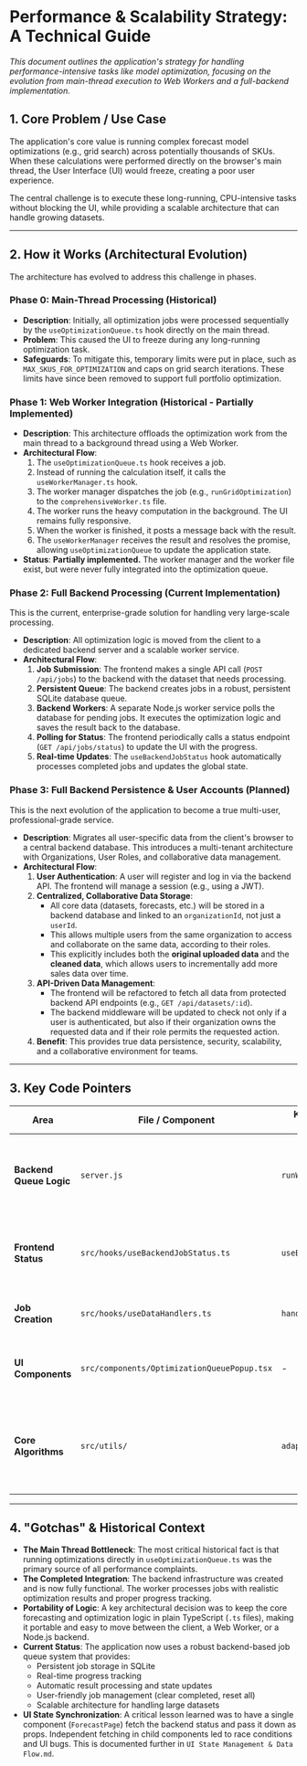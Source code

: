 # Performance & Scalability Strategy: A Technical Guide

*This document outlines the application's strategy for handling performance-intensive tasks like model optimization, focusing on the evolution from main-thread execution to Web Workers and a full-backend implementation.*

## 1. Core Problem / Use Case

The application's core value is running complex forecast model optimizations (e.g., grid search) across potentially thousands of SKUs. When these calculations were performed directly on the browser's main thread, the User Interface (UI) would freeze, creating a poor user experience.

The central challenge is to execute these long-running, CPU-intensive tasks without blocking the UI, while providing a scalable architecture that can handle growing datasets.

---

## 2. How it Works (Architectural Evolution)

The architecture has evolved to address this challenge in phases.

### Phase 0: Main-Thread Processing (Historical)

- **Description**: Initially, all optimization jobs were processed sequentially by the `useOptimizationQueue.ts` hook directly on the main thread.
- **Problem**: This caused the UI to freeze during any long-running optimization task.
- **Safeguards**: To mitigate this, temporary limits were put in place, such as `MAX_SKUS_FOR_OPTIMIZATION` and caps on grid search iterations. These limits have since been removed to support full portfolio optimization.

### Phase 1: Web Worker Integration (Historical - Partially Implemented)

- **Description**: This architecture offloads the optimization work from the main thread to a background thread using a Web Worker.
- **Architectural Flow**:
    1. The `useOptimizationQueue.ts` hook receives a job.
    2. Instead of running the calculation itself, it calls the `useWorkerManager.ts` hook.
    3. The worker manager dispatches the job (e.g., `runGridOptimization`) to the `comprehensiveWorker.ts` file.
    4. The worker runs the heavy computation in the background. The UI remains fully responsive.
    5. When the worker is finished, it posts a message back with the result.
    6. The `useWorkerManager` receives the result and resolves the promise, allowing `useOptimizationQueue` to update the application state.
- **Status**: **Partially implemented.** The worker manager and the worker file exist, but were never fully integrated into the optimization queue.

### Phase 2: Full Backend Processing (Current Implementation)

This is the current, enterprise-grade solution for handling very large-scale processing.

- **Description**: All optimization logic is moved from the client to a dedicated backend server and a scalable worker service.
- **Architectural Flow**:
    1. **Job Submission**: The frontend makes a single API call (`POST /api/jobs`) to the backend with the dataset that needs processing.
    2. **Persistent Queue**: The backend creates jobs in a robust, persistent SQLite database queue.
    3. **Backend Workers**: A separate Node.js worker service polls the database for pending jobs. It executes the optimization logic and saves the result back to the database.
    4. **Polling for Status**: The frontend periodically calls a status endpoint (`GET /api/jobs/status`) to update the UI with the progress.
    5. **Real-time Updates**: The `useBackendJobStatus` hook automatically processes completed jobs and updates the global state.

### Phase 3: Full Backend Persistence & User Accounts (Planned)

This is the next evolution of the application to become a true multi-user, professional-grade service.

- **Description**: Migrates all user-specific data from the client's browser to a central backend database. This introduces a multi-tenant architecture with Organizations, User Roles, and collaborative data management.
- **Architectural Flow**:
    1. **User Authentication**: A user will register and log in via the backend API. The frontend will manage a session (e.g., using a JWT).
    2. **Centralized, Collaborative Data Storage**:
        - All core data (datasets, forecasts, etc.) will be stored in a backend database and linked to an `organizationId`, not just a `userId`.
        - This allows multiple users from the same organization to access and collaborate on the same data, according to their roles.
        - This explicitly includes both the **original uploaded data** and the **cleaned data**, which allows users to incrementally add more sales data over time.
    3. **API-Driven Data Management**:
        - The frontend will be refactored to fetch all data from protected backend API endpoints (e.g., `GET /api/datasets/:id`).
        - The backend middleware will be updated to check not only if a user is authenticated, but also if their organization owns the requested data and if their role permits the requested action.
    4. **Benefit**: This provides true data persistence, security, scalability, and a collaborative environment for teams.

---

## 3. Key Code Pointers

| Area                     | File / Component                     | Key Function / Hook   | Purpose                                                                |
| ------------------------ | ------------------------------------ | --------------------- | ---------------------------------------------------------------------- |
| **Backend Queue Logic**  | `server.js`         | `runWorker()`         | Orchestrates the processing of optimization jobs in the backend.       |
| **Frontend Status**      | `src/hooks/useBackendJobStatus.ts`   | `useBackendJobStatus` | Manages polling and state updates from the backend.                    |
| **Job Creation**         | `src/hooks/useDataHandlers.ts`       | `handleDataUpload`    | Creates optimization jobs on the backend.                              |
| **UI Components**        | `src/components/OptimizationQueuePopup.tsx` | - | Displays job queue status and allows user interaction.                 |
| **Core Algorithms**      | `src/utils/`                         | `adaptiveGridSearch`  | The actual CPU-intensive algorithms. Now executed on the backend.      |

---

## 4. "Gotchas" & Historical Context

- **The Main Thread Bottleneck**: The most critical historical fact is that running optimizations directly in `useOptimizationQueue.ts` was the primary source of all performance complaints.
- **The Completed Integration**: The backend infrastructure was created and is now fully functional. The worker processes jobs with realistic optimization results and proper progress tracking.
- **Portability of Logic**: A key architectural decision was to keep the core forecasting and optimization logic in plain TypeScript (`.ts` files), making it portable and easy to move between the client, a Web Worker, or a Node.js backend. 
- **Current Status**: The application now uses a robust backend-based job queue system that provides:
  - Persistent job storage in SQLite
  - Real-time progress tracking
  - Automatic result processing and state updates
  - User-friendly job management (clear completed, reset all)
  - Scalable architecture for handling large datasets
- **UI State Synchronization**: A critical lesson learned was to have a single component (`ForecastPage`) fetch the backend status and pass it down as props. Independent fetching in child components led to race conditions and UI bugs. This is documented further in `UI State Management & Data Flow.md`. 